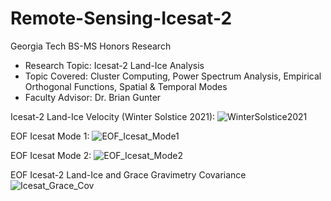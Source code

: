 # Remote-Sensing-Icesat-2
Georgia Tech BS-MS Honors Research
- Research Topic: Icesat-2 Land-Ice Analysis
- Topic Covered: Cluster Computing, Power Spectrum Analysis, Empirical Orthogonal Functions, Spatial & Temporal Modes
- Faculty Advisor: Dr. Brian Gunter

Icesat-2 Land-Ice Velocity (Winter Solstice 2021):
![WinterSolstice2021](https://user-images.githubusercontent.com/103686807/171958925-26284e44-7912-4805-a50d-119008cc09ac.png)

EOF Icesat Mode 1:
![EOF_Icesat_Mode1](https://user-images.githubusercontent.com/103686807/171958645-132eb2e7-c67f-4e8e-aefe-97795dd54782.png)

EOF Icesat Mode 2:
![EOF_Icesat_Mode2](https://user-images.githubusercontent.com/103686807/171958705-ba039c32-f2c9-4e83-9c1a-2e04c1fa059e.png)

EOF Icesat-2 Land-Ice and Grace Gravimetry Covariance
![Icesat_Grace_Cov](https://user-images.githubusercontent.com/103686807/171958733-69fb825b-7c86-4c83-8b20-1edbb3e193f8.png)
